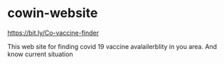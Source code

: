 # cowin-website
https://bit.ly/Co-vaccine-finder

  This web site for finding covid 19 vaccine avalailerblity in you area. And know current situation

